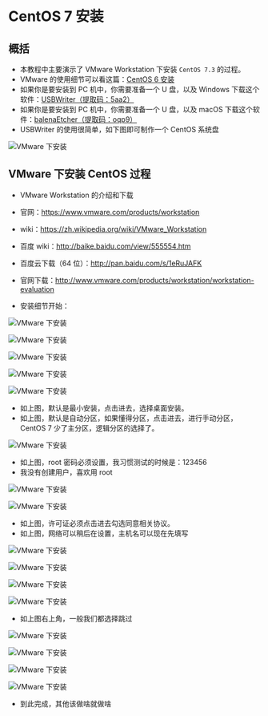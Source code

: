 # CentOS 7 安装 


## 概括

- 本教程中主要演示了 VMware Workstation 下安装 `CentOS 7.3` 的过程。
- VMware 的使用细节可以看这篇：[CentOS 6 安装](CentOS-Install.md)
- 如果你是要安装到 PC 机中，你需要准备一个 U 盘，以及 Windows 下载这个软件：[USBWriter（提取码：5aa2）](https://pan.baidu.com/s/1gg83h9T)
- 如果你是要安装到 PC 机中，你需要准备一个 U 盘，以及 macOS 下载这个软件：[balenaEtcher（提取码：oqp9）](https://pan.baidu.com/s/1l5K48tfuCKdn0wR_62PjJA)
- USBWriter 的使用很简单，如下图即可制作一个 CentOS 系统盘

![VMware 下安装](../images/CentOS-7-Install-a-0.jpg) 


## VMware 下安装 CentOS 过程

- VMware Workstation 的介绍和下载
 - 官网：<https://www.vmware.com/products/workstation>
 - wiki：<https://zh.wikipedia.org/wiki/VMware_Workstation>
 - 百度 wiki：<http://baike.baidu.com/view/555554.htm>
 - 百度云下载（64 位）：<http://pan.baidu.com/s/1eRuJAFK>
 - 官网下载：<http://www.vmware.com/products/workstation/workstation-evaluation>

  
- 安装细节开始：

![VMware 下安装](../images/CentOS-7-Install-a-1.jpg) 

![VMware 下安装](../images/CentOS-7-Install-a-2.jpg)

![VMware 下安装](../images/CentOS-7-Install-a-3.jpg)

![VMware 下安装](../images/CentOS-7-Install-a-4.jpg)

![VMware 下安装](../images/CentOS-7-Install-a-5.jpg)

- 如上图，默认是最小安装，点击进去，选择桌面安装。
- 如上图，默认是自动分区，如果懂得分区，点击进去，进行手动分区，CentOS 7 少了主分区，逻辑分区的选择了。

![VMware 下安装](../images/CentOS-7-Install-a-6.jpg)

- 如上图，root 密码必须设置，我习惯测试的时候是：123456
- 我没有创建用户，喜欢用 root

![VMware 下安装](../images/CentOS-7-Install-a-7.jpg)

![VMware 下安装](../images/CentOS-7-Install-a-8.jpg)

- 如上图，许可证必须点击进去勾选同意相关协议。
- 如上图，网络可以稍后在设置，主机名可以现在先填写

![VMware 下安装](../images/CentOS-7-Install-a-9.jpg)

![VMware 下安装](../images/CentOS-7-Install-a-10.jpg)

![VMware 下安装](../images/CentOS-7-Install-a-11.jpg)

![VMware 下安装](../images/CentOS-7-Install-a-12.jpg)

- 如上图右上角，一般我们都选择跳过

![VMware 下安装](../images/CentOS-7-Install-a-13.jpg)

![VMware 下安装](../images/CentOS-7-Install-a-14.jpg)

![VMware 下安装](../images/CentOS-7-Install-a-15.jpg)

![VMware 下安装](../images/CentOS-7-Install-a-16.jpg)

- 到此完成，其他该做啥就做啥
